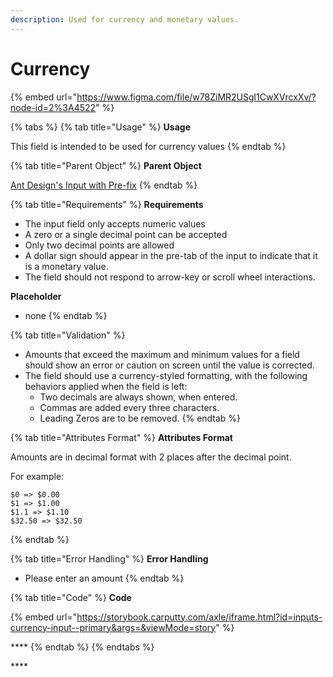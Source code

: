 ```yaml
---
description: Used for currency and monetary values.
---
```


# Currency

{% embed url="https://www.figma.com/file/w78ZiMR2USgl1CwXVrcxXv/?node-id=2%3A4522" %}

{% tabs %}
{% tab title="Usage" %}
**Usage**

This field is intended to be used for currency values
{% endtab %}

{% tab title="Parent Object" %}
**Parent Object**

[Ant Design's Input with Pre-fix](https://ant.design/components/input/)
{% endtab %}

{% tab title="Requirements" %}
**Requirements**

* The input field only accepts numeric values
*  A zero or a single decimal point can be accepted 
* Only two decimal points are allowed
* A dollar sign should appear in the pre-tab of the input to indicate that it is a monetary value.
* The field should not respond to arrow-key or scroll wheel interactions.

**Placeholder**

* none
{% endtab %}

{% tab title="Validation" %}
* Amounts that exceed the maximum and minimum values for a field should show an error or caution on screen until the value is corrected.
* The field should use a currency-styled formatting, with the following behaviors applied when the field is left:
  * Two decimals are always shown, when entered.
  * Commas are added every three characters.
  * Leading Zeros are to be removed.
{% endtab %}

{% tab title="Attributes Format" %}
**Attributes Format**

Amounts are in decimal format with 2 places after the decimal point. 

For example:

```text
$0 => $0.00
$1 => $1.00
$1.1 => $1.10
$32.50 => $32.50
```
{% endtab %}

{% tab title="Error Handling" %}
**Error Handling**

* Please enter an amount
{% endtab %}

{% tab title="Code" %}
**Code**

{% embed url="https://storybook.carputty.com/axle/iframe.html?id=inputs-currency-input--primary&args=&viewMode=story" %}

\*\*\*\*
{% endtab %}
{% endtabs %}







\*\*\*\*

